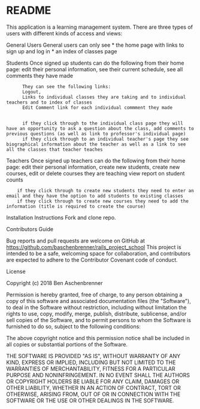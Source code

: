 # README


This application is a learning management system. There are three types of users with different kinds of access and views:

General Users
        General users can only see 
        * the home page with links to sign up and log in 
        * an index of classes page
        
Students 
        Once signed up students can do the following from their home page:
                        edit their personal information,
                        see their current schedule,
                        see all comments they have made 
          
          
          They can see the following links: 
          Logout, 
          Links to individual classes they are taking and to individual teachers and to index of classes
          Edit Comment link for each individual commment they made
          
         
          if they click through to the individual class page they will have an opportunity to ask a question about the class, add comments to previous questions (as well as link to professor's individual page)
          if they click through to an individual teacher's page they see biographical information about the teacher as well as a link to see all the classes that teacher teaches
 
 Teachers
        Once signed up teachers can do the following from their home page:
                        edit their personal information,
                        create new students, 
                        create new courses, edit or delete courses they are teaching
                        view report on student counts
          
        if they click through to create new students they need to enter an email and they have the option to add students to existing classes
        if they click through to create new courses they need to add the information (title is required to create the course)
  
  
  
  Installation Instructions
  Fork and clone repo.
  
  Contributors Guide
  
Bug reports and pull requests are welcome on GitHub at https://github.com/baschenbrenner/rails_project_school This project is intended to be a safe, welcoming space for collaboration, and contributors are expected to adhere to the Contributor Covenant code of conduct.
 
 License
 

Copyright (c) 2018 Ben Aschenbrenner

Permission is hereby granted, free of charge, to any person obtaining a copy of this software and associated documentation files (the "Software"), to deal in the Software without restriction, including without limitation the rights to use, copy, modify, merge, publish, distribute, sublicense, and/or sell copies of the Software, and to permit persons to whom the Software is furnished to do so, subject to the following conditions:

The above copyright notice and this permission notice shall be included in all copies or substantial portions of the Software.

THE SOFTWARE IS PROVIDED "AS IS", WITHOUT WARRANTY OF ANY KIND, EXPRESS OR IMPLIED, INCLUDING BUT NOT LIMITED TO THE WARRANTIES OF MERCHANTABILITY, FITNESS FOR A PARTICULAR PURPOSE AND NONINFRINGEMENT. IN NO EVENT SHALL THE AUTHORS OR COPYRIGHT HOLDERS BE LIABLE FOR ANY CLAIM, DAMAGES OR OTHER LIABILITY, WHETHER IN AN ACTION OF CONTRACT, TORT OR OTHERWISE, ARISING FROM, OUT OF OR IN CONNECTION WITH THE SOFTWARE OR THE USE OR OTHER DEALINGS IN THE SOFTWARE.
